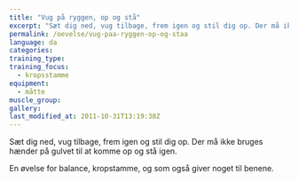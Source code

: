 ```yaml
---
title: "Vug på ryggen, op og stå"
excerpt: "Sæt dig ned, vug tilbage, frem igen og stil dig op. Der må ikke bruges hænder på gulvet til at komme op og stå igen."
permalink: /oevelse/vug-paa-ryggen-op-og-staa
language: da
categories:
training_type: 
training_focus: 
  - kropsstamme
equipment:
  - måtte
muscle_group:
gallery:
last_modified_at: 2011-10-31T13:19:38Z
---
```


Sæt dig ned, vug tilbage, frem igen og stil dig op. Der må ikke bruges hænder på gulvet til at komme op og stå igen.

En øvelse for balance, kropstamme, og som også giver noget til benene.
